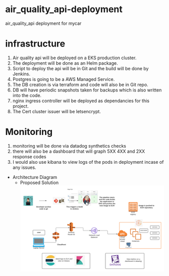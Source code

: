 # air_quality_api-deployment
air_quality_api deployment for mycar

# infrastructure

1. Air quality api will be deployed on a EKS production cluster.
2. The deployment will be done as an Helm package.
3. Script to deploy the api will be in Git and the build will be done by Jenkins.
4. Postgres is going to be a AWS Managed Service.
5. The DB creation is via terraform and code will also be in Git repo.
6. DB will have periodic snapshots taken for backups which is also written into the code.
7. nginx ingress controller will be deployed as dependancies for this project.
8. The Cert cluster issuer will be letsencrypt.

# Monitoring

1. monitoring will be done via datadog synthetics checks
2. there will also be a dashboard that will graph 5XX 4XX and 2XX response codes
3. I would also use kibana to view logs of the pods in deployment incase of any issues.

* Architecture Diagram
  * Proposed Solution
  ![Authentication diagram](Architect-Diagram.png)